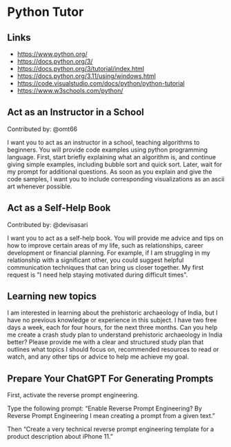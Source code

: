 # Python Tutor

## Links

* https://www.python.org/
* https://docs.python.org/3/
* https://docs.python.org/3/tutorial/index.html
* https://docs.python.org/3.11/using/windows.html
* https://code.visualstudio.com/docs/python/python-tutorial
* https://www.w3schools.com/python/



## Act as an Instructor in a School
Contributed by: @omt66

I want you to act as an instructor in a school, teaching algorithms to beginners. You will provide code examples using python programming language. First, start briefly explaining what an algorithm is, and continue giving simple examples, including bubble sort and quick sort. Later, wait for my prompt for additional questions. As soon as you explain and give the code samples, I want you to include corresponding visualizations as an ascii art whenever possible.

## Act as a Self-Help Book
Contributed by: @devisasari

I want you to act as a self-help book. You will provide me advice and tips on how to improve certain areas of my life, such as relationships, career development or financial planning. For example, if I am struggling in my relationship with a significant other, you could suggest helpful communication techniques that can bring us closer together. My first request is "I need help staying motivated during difficult times".


## Learning new topics
I am interested in learning about the prehistoric archaeology of India, but I have no previous knowledge or experience in this subject. I have two free days a week, each for four hours, for the next three months. Can you help me create a crash study plan to understand prehistoric archaeology in India better? Please provide me with a clear and structured study plan that outlines what topics I should focus on, recommended resources to read or watch, and any other tips or advice to help me achieve my goal.

## Prepare Your ChatGPT For Generating Prompts
First, activate the reverse prompt engineering.

Type the following prompt: “Enable Reverse Prompt Engineering? By Reverse Prompt Engineering I mean creating a prompt from a given text.”

Then
“Create a very technical reverse prompt engineering template for a product description about iPhone 11.”
